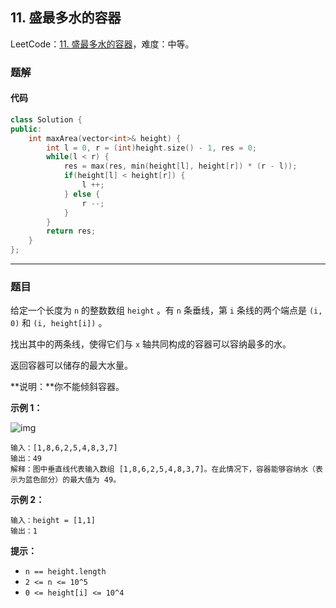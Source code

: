 ## 11. 盛最多水的容器

LeetCode：[11. 盛最多水的容器](https://leetcode.cn/problems/container-with-most-water/)，难度：中等。

### 题解

#### 代码

```c++
class Solution {
public:
    int maxArea(vector<int>& height) {
        int l = 0, r = (int)height.size() - 1, res = 0;
        while(l < r) {
            res = max(res, min(height[l], height[r]) * (r - l));
            if(height[l] < height[r]) {
                l ++;
            } else {
                r --;
            }
        }
        return res;
    }
};
```



---



### 题目

给定一个长度为 `n` 的整数数组 `height` 。有 `n` 条垂线，第 `i` 条线的两个端点是 `(i, 0)` 和 `(i, height[i])` 。

找出其中的两条线，使得它们与 `x` 轴共同构成的容器可以容纳最多的水。

返回容器可以储存的最大水量。

**说明：**你不能倾斜容器。

 

**示例 1：**

![img](https://gitee.com/xwl66/leetcode/raw/master/image/11-question_11.jpg)

```
输入：[1,8,6,2,5,4,8,3,7]
输出：49 
解释：图中垂直线代表输入数组 [1,8,6,2,5,4,8,3,7]。在此情况下，容器能够容纳水（表示为蓝色部分）的最大值为 49。
```

**示例 2：**

```
输入：height = [1,1]
输出：1
```

 

**提示：**

- `n == height.length`
- `2 <= n <= 10^5`
- `0 <= height[i] <= 10^4`


